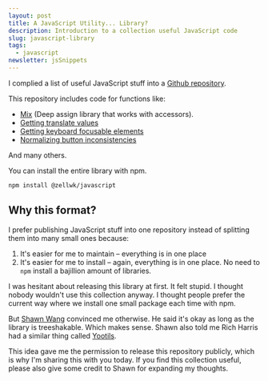 ```yaml
---
layout: post
title: A JavaScript Utility... Library?
description: Introduction to a collection useful JavaScript code
slug: javascript-library
tags:
  - javascript
newsletter: jsSnippets
---
```


I complied a list of useful JavaScript stuff into a [Github repository](https://github.com/zellwk/javascript).

This repository includes code for functions like:

- [Mix](https://zellwk.com/blog/creating-a-deep-assign-library/) (Deep assign library that works with accessors).
- [Getting translate values](https://zellwk.com/blog/css-translate-values-in-javascript/)
- [Getting keyboard focusable elements](https://zellwk.com/blog/keyboard-focusable-elements/)
- [Normalizing button inconsistencies](https://zellwk.com/blog/inconsistent-button-behavior/)

And many others.

<!-- more -->

You can install the entire library with npm.

```bash
npm install @zellwk/javascript
```

## Why this format?

I prefer publishing JavaScript stuff into one repository instead of splitting them into many small ones because:

1. It's easier for me to maintain – everything is in one place
2. It's easier for me to install – again, everything is in one place. No need to `npm` install a bajillion amount of libraries.

I was hesitant about releasing this library at first. It felt stupid. I thought nobody wouldn't use this collection anyway. I thought people prefer the current way where we install one small package each time with npm.

But [Shawn Wang](https://twitter.com/swyx) convinced me otherwise. He said it's okay as long as the library is treeshakable. Which makes sense. Shawn also told me Rich Harris had a similar thing called [Yootils](https://github.com/Rich-Harris/yootils).

This idea gave me the permission to release this repository publicly, which is why I'm sharing this with you today. If you find this collection useful, please also give some credit to Shawn for expanding my thoughts.
